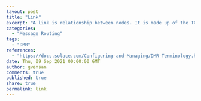 ```yaml
---
layout: post
title: "Link"
excerpt: "A link is relationship between nodes. It is made up of the TCP connections that transmit topology information, subscriptions, and data."
categories:
  - "Message Routing"
tags:
  - "DMR"
references:
  - "https://docs.solace.com/Configuring-and-Managing/DMR-Terminology.htm"
date: Thu, 09 Sep 2021 00:00:00 GMT
author: gvensan
comments: true
published: true
share: true
permalink: link
---
```


